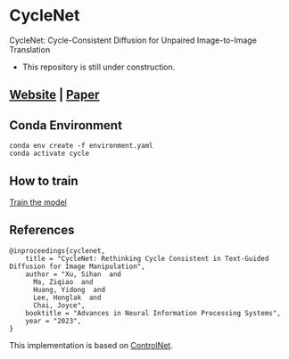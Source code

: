 # CycleNet

CycleNet: Cycle-Consistent Diffusion for Unpaired Image-to-Image Translation

- This repository is still under construction.

## [Website](https://cyclenetweb.github.io) | [Paper]()

## Conda Environment

```
conda env create -f environment.yaml
conda activate cycle
```

## How to train

[Train the model](./docs/train.md)

## References

```
@inproceedings{cyclenet,
    title = "CycleNet: Rethinking Cycle Consistent in Text‑Guided Diffusion for Image Manipulation",
    author = "Xu, Sihan  and
      Ma, Ziqiao  and
      Huang, Yidong  and
      Lee, Honglak  and
      Chai, Joyce",
    booktitle = "Advances in Neural Information Processing Systems",
    year = "2023",
}
```

This implementation is based on [ControlNet](https://github.com/lllyasviel/ControlNet).
